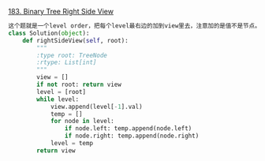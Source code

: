 [183. Binary Tree Right Side View](https://leetcode.com/problems/binary-tree-right-side-view/)

```python
这个题就是一个level order，把每个level最右边的加到view里去，注意加的是值不是节点。O(n) 时间复杂度
class Solution(object):
    def rightSideView(self, root):
        """
        :type root: TreeNode
        :rtype: List[int]
        """
        view = []
        if not root: return view
        level = [root]
        while level:
            view.append(level[-1].val)
            temp = []
            for node in level:
                if node.left: temp.append(node.left)
                if node.right: temp.append(node.right)
            level = temp
        return view
```

